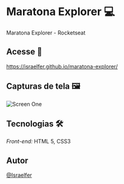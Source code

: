 # Maratona Explorer 💻

Maratona Explorer - Rocketseat

## Acesse 👀

https://israelfer.github.io/maratona-explorer/

## Capturas de tela 🖼️

![Screen One](./src//assets/print.png?raw=true 'screenshot')

## Tecnologias 🛠️

_Front-end:_ HTML 5, CSS3

## Autor

[@Israelfer](https://www.github.com/Israelfer)
